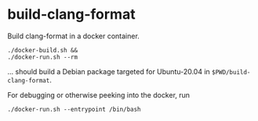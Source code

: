 # build-clang-format

Build clang-format in a docker container.

```
./docker-build.sh &&
./docker-run.sh --rm
```

... should build a Debian package targeted for Ubuntu-20.04
in `$PWD/build-clang-format`.

For debugging or otherwise peeking into the docker, run
```
./docker-run.sh --entrypoint /bin/bash
```
